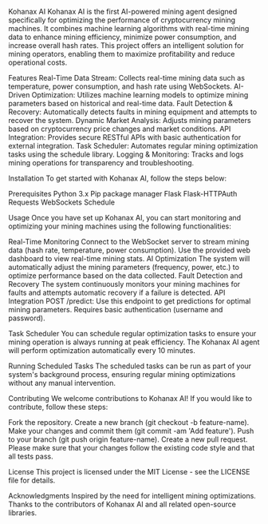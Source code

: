 Kohanax AI
Kohanax AI is the first AI-powered mining agent designed specifically for optimizing the performance of cryptocurrency mining machines. It combines machine learning algorithms with real-time mining data to enhance mining efficiency, minimize power consumption, and increase overall hash rates. This project offers an intelligent solution for mining operators, enabling them to maximize profitability and reduce operational costs.

Features
Real-Time Data Stream: Collects real-time mining data such as temperature, power consumption, and hash rate using WebSockets.
AI-Driven Optimization: Utilizes machine learning models to optimize mining parameters based on historical and real-time data.
Fault Detection & Recovery: Automatically detects faults in mining equipment and attempts to recover the system.
Dynamic Market Analysis: Adjusts mining parameters based on cryptocurrency price changes and market conditions.
API Integration: Provides secure RESTful APIs with basic authentication for external integration.
Task Scheduler: Automates regular mining optimization tasks using the schedule library.
Logging & Monitoring: Tracks and logs mining operations for transparency and troubleshooting.

Installation
To get started with Kohanax AI, follow the steps below:

Prerequisites
Python 3.x
Pip package manager
Flask
Flask-HTTPAuth
Requests
WebSockets
Schedule

Usage
Once you have set up Kohanax AI, you can start monitoring and optimizing your mining machines using the following functionalities:

Real-Time Monitoring
Connect to the WebSocket server to stream mining data (hash rate, temperature, power consumption).
Use the provided web dashboard to view real-time mining stats.
AI Optimization
The system will automatically adjust the mining parameters (frequency, power, etc.) to optimize performance based on the data collected.
Fault Detection and Recovery
The system continuously monitors your mining machines for faults and attempts automatic recovery if a failure is detected.
API Integration
POST /predict: Use this endpoint to get predictions for optimal mining parameters.
Requires basic authentication (username and password).

Task Scheduler
You can schedule regular optimization tasks to ensure your mining operation is always running at peak efficiency. The Kohanax AI agent will perform optimization automatically every 10 minutes.

Running Scheduled Tasks
The scheduled tasks can be run as part of your system's background process, ensuring regular mining optimizations without any manual intervention.

Contributing
We welcome contributions to Kohanax AI! If you would like to contribute, follow these steps:

Fork the repository.
Create a new branch (git checkout -b feature-name).
Make your changes and commit them (git commit -am 'Add feature').
Push to your branch (git push origin feature-name).
Create a new pull request.
Please make sure that your changes follow the existing code style and that all tests pass.

License
This project is licensed under the MIT License - see the LICENSE file for details.

Acknowledgments
Inspired by the need for intelligent mining optimizations.
Thanks to the contributors of Kohanax AI and all related open-source libraries.
